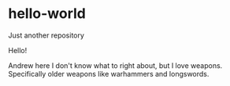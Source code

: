 # hello-world
Just another repository

Hello!

Andrew here I don't know what to right about, but I love weapons.
Specifically older weapons like warhammers and longswords.
